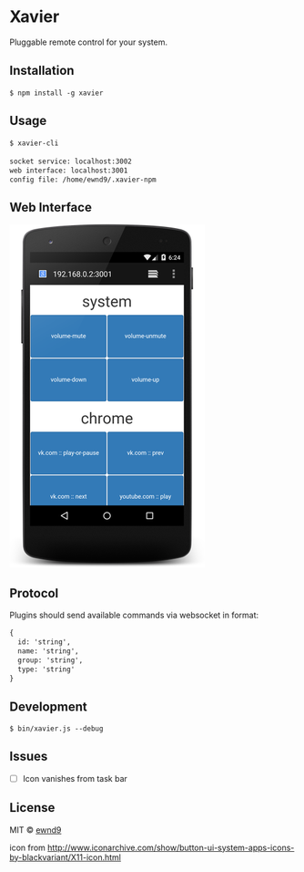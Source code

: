 # Xavier

Pluggable remote control for your system.

## Installation

```
$ npm install -g xavier
```

## Usage

```
$ xavier-cli

socket service: localhost:3002
web interface: localhost:3001
config file: /home/ewnd9/.xavier-npm
```

## Web Interface

![Nexus 5 Example](/web-interface.png?raw=true)

## Protocol

Plugins should send available commands via websocket in format:

```
{
  id: 'string',
  name: 'string',
  group: 'string',
  type: 'string'
}
```

## Development

```
$ bin/xavier.js --debug
```

## Issues

- [ ] Icon vanishes from task bar

## License

MIT © [ewnd9](http://ewnd9.com)

icon from http://www.iconarchive.com/show/button-ui-system-apps-icons-by-blackvariant/X11-icon.html

